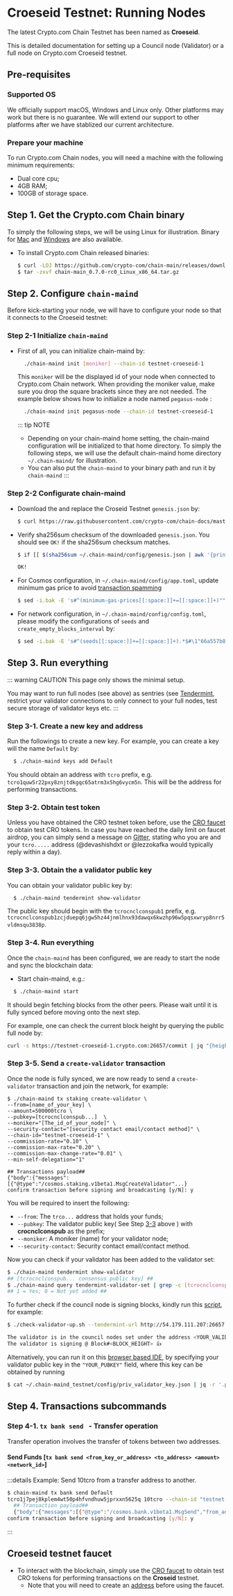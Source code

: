# Croeseid Testnet: Running Nodes

The latest Crypto.com Chain Testnet has been named as **Croeseid**.

This is detailed documentation for setting up a Council node (Validator) or a full node on Crypto.com Croeseid testnet.

## Pre-requisites

### Supported OS

We officially support macOS, Windows and Linux only. Other platforms may work but there is no guarantee. We will extend our support to other platforms after we have stablized our current architecture.

### Prepare your machine

To run Crypto.com Chain nodes, you will need a machine with the following minimum requirements:

- Dual core cpu;
- 4GB RAM;
- 100GB of storage space.

## Step 1. Get the Crypto.com Chain binary

To simply the following steps, we will be using Linux for illustration. Binary for
[Mac](https://github.com/crypto-com/chain-main/releases/download/v0.7.0-rc0/chain-main_0.7.0-rc0_Darwin_x86_64.tar.gz) and [Windows](https://github.com/crypto-com/chain-main/releases/download/v0.7.0-rc0/chain-main_0.7.0-rc0_Windows_x86_64.zip) are also available.

- To install Crypto.com Chain released binaries:

  ```bash
  $ curl -LOJ https://github.com/crypto-com/chain-main/releases/download/v0.7.0-rc0/chain-main_0.7.0-rc0_Linux_x86_64.tar.gz
  $ tar -zxvf chain-main_0.7.0-rc0_Linux_x86_64.tar.gz
  ```

## Step 2. Configure `chain-maind`

Before kick-starting your node, we will have to configure your node so that it connects to the Croeseid testnet:

### Step 2-1 Initialize `chain-maind`

- First of all, you can initialize chain-maind by:

  ```bash
    ./chain-maind init [moniker] --chain-id testnet-croeseid-1
  ```

  This `moniker` will be the displayed id of your node when connected to Crypto.com Chain network.
  When providing the moniker value, make sure you drop the square brackets since they are not needed.
  The example below shows how to initialize a node named `pegasus-node` :
  
    ```bash
      ./chain-maind init pegasus-node --chain-id testnet-croeseid-1
    ```

  ::: tip NOTE

  - Depending on your chain-maind home setting, the chain-maind configuration will be initialized to that home directory. To simply the following steps, we will use the default chain-maind home directory `~/.chain-maind/` for illustration.
  - You can also put the `chain-maind` to your binary path and run it by `chain-maind`
    :::

### Step 2-2 Configurate chain-maind

- Download the and replace the Croseid Testnet `genesis.json` by:

  ```bash
  $ curl https://raw.githubusercontent.com/crypto-com/chain-docs/master/docs/getting-started/assets/genesis_file/testnet-croeseid-1/genesis.json > ~/.chain-maind/config/genesis.json
  ```

- Verify sha256sum checksum of the downloaded `genesis.json`. You should see `OK!` if the sha256sum checksum matches.

  ```bash
  $ if [[ $(sha256sum ~/.chain-maind/config/genesis.json | awk '{print $1}') = "55de3738cf6a429d19e234e59e81141af2f0dfa24906d22b949728023c1af382" ]] then echo "OK"; else echo "MISMATCHED"; fi;

  OK!
  ```

- For Cosmos configuration, in `~/.chain-maind/config/app.toml`, update minimum gas price to avoid [transaction spamming](https://github.com/cosmos/cosmos-sdk/issues/4527)

  ```bash
  $ sed -i.bak -E 's#^(minimum-gas-prices[[:space:]]+=[[:space:]]+)""$#\1"0.025basetcro"#' ~/.chain-maind/config/app.toml
  ```

- For network configuration, in `~/.chain-maind/config/config.toml`, please modify the configurations of `seeds` and `create_empty_blocks_interval` by:

  ```bash
  $ sed -i.bak -E 's#^(seeds[[:space:]]+=[[:space:]]+).*$#\1"66a557b8feef403805eb68e6e3249f3148d1a3f2@54.169.58.229:26656,3246d15d34802ca6ade7f51f5a26785c923fb385@54.179.111.207:26656,69c2fbab6b4f58b6cf1f79f8b1f670c7805e3f43@18.141.107.57:26656"# ; s#^(create_empty_blocks_interval[[:space:]]+=[[:space:]]+).*$#\1"5s"#' ~/.chain-maind/config/config.toml
  ```

## Step 3. Run everything

::: warning CAUTION
This page only shows the minimal setup.

You may want to run full nodes (see above)
as sentries (see [Tendermint](https://docs.tendermint.com/master/tendermint-core/running-in-production.html), restrict your validator connections to only connect to your full nodes,
test secure storage of validator keys etc.
:::

### Step 3-1. Create a new key and address

Run the followings to create a new key. For example, you can create a key will the name `Default` by:

```bash
  $ ./chain-maind keys add Default
```

You should obtain an address with `tcro` prefix, e.g. `tcro1quw5r22pxy8znjtdkgqc65atrm3x5hg6vycm5n`. This will be the address for performing transactions.

### Step 3-2. Obtain test token

Unless you have obtained the CRO testnet token before, use the [CRO faucet](https://chain.crypto.com/faucet) to obtain test CRO tokens.
In case you have reached the daily limit on faucet airdrop, you can simply send a message on [Gitter](https://gitter.im/crypto-com/community),
stating who you are and your `tcro.....` address (@devashishdxt or @lezzokafka would typically reply within a day).

### Step 3-3. Obtain the a validator public key

You can obtain your validator public key by:

```bash
  $ ./chain-maind tendermint show-validator
```

The public key should begin with the `tcrocnclconspub1` prefix, e.g. `tcrocnclconspub1zcjduepq6jgw5hz44jnmlhnx93dawqx6kwzhp96w5pqsxwryp8nrr5vldmsqu3838p`.

### Step 3-4. Run everything

Once the `chain-maind` has been configured, we are ready to start the node and sync the blockchain data:

- Start chain-maind, e.g.:

```bash
  $ ./chain-maind start
```

It should begin fetching blocks from the other peers. Please wait until it is fully synced before moving onto the next step.

For example, one can check the current block height by querying the public full node by:

```bash
curl -s https://testnet-croeseid-1.crypto.com:26657/commit | jq "{height: .result.signed_header.header.height}"
```

### Step 3-5. Send a `create-validator` transaction

Once the node is fully synced, we are now ready to send a `create-validator` transaction and join the network, for example:

```
$ ./chain-maind tx staking create-validator \
--from=[name_of_your_key] \
--amount=500000tcro \
--pubkey=[tcrocnclconspub...]  \
--moniker="[The_id_of_your_node]" \
--security-contact="[security contact email/contact method]" \
--chain-id="testnet-croeseid-1" \
--commission-rate="0.10" \
--commission-max-rate="0.20" \
--commission-max-change-rate="0.01" \
--min-self-delegation="1"

## Transactions payload##
{"body":{"messages":[{"@type":"/cosmos.staking.v1beta1.MsgCreateValidator"...}
confirm transaction before signing and broadcasting [y/N]: y
```

You will be required to insert the following:

- `--from`: The `trco...` address that holds your funds;
- `--pubkey`: The validator public key( See Step [3-3](#step-3-3-obtain-the-a-validator-public-key) above )  with **crocnclconspub** as the prefix;
- `--moniker`: A moniker (name) for your validator node;
- `--security-contact`: Security contact email/contact method.

Now you can check if your validator has been added to the validator set:

```bash
$ ./chain-maind tendermint show-validator
## [tcrocnclconspub... consensus public key] ##
$ ./chain-maind query tendermint-validator-set | grep -c [tcrocnclconspub...]
## 1 = Yes; 0 = Not yet added ##
```

To further check if the council node is signing blocks, kindly run this [script](https://github.com/crypto-com/chain-docs-nextgen/blob/master/docs/getting-started/assets/signature_checking/check-validator-up.sh), for example:

```bash
$ ./check-validator-up.sh --tendermint-url http://54.179.111.207:26657 --pubkey $(cat ~/.chain-maind_testnet/config/priv_validator_key.json | jq -r '.pub_key.value')

The validator is in the council nodes set under the address <YOUR_VALIDATOR_ADDRESS>
The validator is signing @ Block#<BLOCK_HEIGHT> 👍
```

Alternatively, you can run it on this [browser based IDE](https://repl.it/@allthatjazzleo/cryptocomcheckNodeJoinStatus#main.go), by specifying your validator public key in the `"YOUR_PUBKEY"` field, where this key can be obtained by running

```bash
$ cat ~/.chain-maind_testnet/config/priv_validator_key.json | jq -r '.pub_key.value'
```

## Step 4. Transactions subcommands
### Step 4-1. `tx bank send ` - Transfer operation

Transfer operation involves the transfer of tokens between two addresses.

#### **Send Funds** [`tx bank send <from_key_or_address> <to_address> <amount> <network_id>`]

:::details Example: Send 10tcro from a transfer address to another.

```bash
$ chain-maind tx bank send Default 
tcro1j7pej8kplem4wt50p4hfvndhuw5jprxxn5625q 10tcro --chain-id "testnet-croeseid-1"
  ## Transaction payload##
  {"body":{"messages":[{"@type":"/cosmos.bank.v1beta1.MsgSend","from_address"....}
confirm transaction before signing and broadcasting [y/N]: y
```

:::

## Croeseid testnet faucet

- To interact with the blockchain, simply use the [CRO faucet](https://chain.crypto.com/faucet) to obtain test CRO tokens for performing transactions on the **Croseid** testnet.
  - Note that you will need to create an [address](#step-3-1-create-a-new-key-and-address) before using the faucet.
